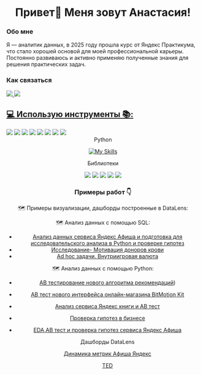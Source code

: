 <h1 align="center">Привет👋 Меня зовут Анастасия!</h1>
<h3 align="left">Обо мне</h3>
Я — аналитик данных, в 2025 году прошла курс от Яндекс Практикума, что стало хорошей основой для моей профессиональной карьеры. Постоянно развиваюсь и активно применяю полученные знания для решения практических задач.
<h3 align="left"> Как связаться </h3>
<div align="left">
  <a href="https://t.me/AkrilandSky" target="_blank">
  <img src="https://img.shields.io/badge/Telegram-2CA5E0?style=for-the-badge&logo=telegram&logoColor=white"  />
  </a>
   <a href="mailto:zkarmazxxx.@gmail.com">
    <img src="https://img.shields.io/badge/Gmail-EA4335?style=for-the-badge&logo=gmail&logoColor=white" />
<h2 align="left">💻 Использую инструменты 📚:</h2>
     </a>
 </div>
  <div align="left">
   <img src="https://img.shields.io/badge/SQL-4479A1?style=for-the-badge&logo=postgresql&logoColor=white"  />
  <img src="https://img.shields.io/badge/Google_Sheets-228B22?style=for-the-badge&logo=google-sheets&logoColor=white"  />
  <img src="https://img.shields.io/badge/Excel-006400?style=for-the-badge&logo=microsoft-excel&logoColor=white"  />  
  <img src="https://img.shields.io/badge/Yandex_DataLens-7B68EE?style=for-the-badge&logo=yandex&logoColor=white"  />
  <img src="https://img.shields.io/badge/Jupyter_Notebook-F37626?style=for-the-badge&logo=Jupyter&logoColor=white"  />
<img src="https://img.shields.io/badge/Anaconda-44A833?style=for-the-badge&logo=anaconda&logoColor=white"  />
<img src="https://img.shields.io/badge/dbeaver-382923?style=for-the-badge&logo=dbeaver&logoColor=white"  />
<img src="https://img.shields.io/badge/Visual_Studio_Code-4682B4?style=for-the-badge&logo=vscode&logoColor=white"  />

  
<div align="center"> Python

[![My Skills](https://skillicons.dev/icons?i=py)](https://skillicons.dev)

Библиотеки

  <img src="https://img.shields.io/badge/Pandas-150458?style=for-the-badge&logo=pandas&logoColor=white"  />
  <img src="https://img.shields.io/badge/Plotly-3F4F75?style=for-the-badge&logo=plotly&logoColor=white" />
  <img src="https://img.shields.io/badge/NumPy-013243?style=for-the-badge&logo=numpy&logoColor=white"  />
  <img src="https://img.shields.io/badge/Seaborn-00008B?style=for-the-badge&logo=seaborn&logoColor=white" />
  <img src="https://img.shields.io/badge/Matplotlib-4B0082?style=for-the-badge&logo=matplotlib&logoColor=white" />  

<h3 align="center">Примеры работ 👇</h3>

🗺️ Примеры визуализации, дашборды построенные в DataLens:
 
🗺️ Анализ данных с помощью SQL:
* [Анализ данных сервиса Яндекс Афиша и подготовка для исследовательского анализа в Python и проверке гипотез](https://github.com/AnastasiaChesnokova/Portfolio/blob/7c23bef97c0ff747de530036fc3992e9bcea0be3/%D0%90%D0%BD%D0%B0%D0%BB%D0%B8%D0%B7%20SQL%20%20%D1%81%D0%B5%D1%80%D0%B2%D0%B8%D1%81%D0%B0%20%D0%AF%D0%BD%D0%B4%D0%B5%D0%BA%D1%81%20%D0%90%D1%84%D0%B8%D1%88%D0%B0%20%D0%B8%20%D0%BF%D0%BE%D0%B4%D0%B3%D0%BE%D1%82%D0%BE%D0%B2%D0%BA%D0%B0%20%20%D0%B4%D0%BB%D1%8F%20%D0%B8%D1%81%D1%81%D0%BB%D0%B5%D0%B4%D0%BE%D0%B2%D0%B0%D1%82%D0%B5%D0%BB%D1%8C%D1%81%D0%BA%D0%BE%D0%B3%D0%BE%20%D0%B0%D0%BD%D0%B0%D0%BB%D0%B8%D0%B7%D0%B0%20%D0%B2%20Python%20%D0%B8%20%D0%BF%D1%80%D0%BE%D0%B2%D0%B5%D1%80%D0%BA%D0%B5%20%D0%B3%D0%B8%D0%BF%D0%BE%D1%82%D0%B5%D0%B7.sql)
* [Исследование- Мотивация доноров крови](https://github.com/AnastasiaChesnokova/Portfolio/blob/7c23bef97c0ff747de530036fc3992e9bcea0be3/%D0%98%D1%81%D1%81%D0%BB%D0%B5%D0%B4%D0%BE%D0%B2%D0%B0%D0%BD%D0%B8%D0%B5-%20%D0%9C%D0%BE%D1%82%D0%B8%D0%B2%D0%B0%D1%86%D0%B8%D1%8F%20%D0%B4%D0%BE%D0%BD%D0%BE%D1%80%D0%BE%D0%B2%20%D0%BA%D1%80%D0%BE%D0%B2%D0%B8.sql)
* [Ad hoc задачи. Внутриигровая валюта](https://github.com/AnastasiaChesnokova/Portfolio/blob/7c23bef97c0ff747de530036fc3992e9bcea0be3/Ad%20hoc%20%D0%B7%D0%B0%D0%B4%D0%B0%D1%87%D0%B8.%20%D0%92%D0%BD%D1%83%D1%82%D1%80%D0%B8%D0%B8%D0%B3%D1%80%D0%BE%D0%B2%D0%B0%D1%8F%20%D0%B2%D0%B0%D0%BB%D1%8E%D1%82%D0%B0.sql)

🗺️ Анализ данных с помощью Python:
* [AB тестирование нового алгоритма рекомендаций](https://github.com/AnastasiaChesnokova/Portfolio/blob/7c23bef97c0ff747de530036fc3992e9bcea0be3/AB%20%D1%82%D0%B5%D1%81%D1%82%D0%B8%D1%80%D0%BE%D0%B2%D0%B0%D0%BD%D0%B8%D0%B5%20%D0%BD%D0%BE%D0%B2%D0%BE%D0%B3%D0%BE%20%D0%B0%D0%BB%D0%B3%D0%BE%D1%80%D0%B8%D1%82%D0%BC%D0%B0%20%D1%80%D0%B5%D0%BA%D0%BE%D0%BC%D0%B5%D0%BD%D0%B4%D0%B0%D1%86%D0%B8%D0%B9.ipynb))
* [АВ тест нового интерфейса онлайн-магазина BitMotion Kit](https://github.com/AnastasiaChesnokova/Portfolio/blob/7c23bef97c0ff747de530036fc3992e9bcea0be3/%D0%90%D0%92%20%D1%82%D0%B5%D1%81%D1%82%20%D0%BD%D0%BE%D0%B2%D0%BE%D0%B3%D0%BE%20%D0%B8%D0%BD%D1%82%D0%B5%D1%80%D1%84%D0%B5%D0%B9%D1%81%D0%B0%20%D0%BE%D0%BD%D0%BB%D0%B0%D0%B9%D0%BD-%D0%BC%D0%B0%D0%B3%D0%B0%D0%B7%D0%B8%D0%BD%D0%B0%20BitMotion%20Kit.ipynb)
* [Анализ сервиса Яндекс книги и АВ тест](https://github.com/AnastasiaChesnokova/Portfolio/blob/7c23bef97c0ff747de530036fc3992e9bcea0be3/%D0%90%D0%BD%D0%B0%D0%BB%D0%B8%D0%B7%20%D1%81%D0%B5%D1%80%D0%B2%D0%B8%D1%81%D0%B0%20%D0%AF%D0%BD%D0%B4%D0%B5%D0%BA%D1%81%20%D0%BA%D0%BD%D0%B8%D0%B3%D0%B8%20%D0%B8%20%D0%90%D0%92%20%D1%82%D0%B5%D1%81%D1%82.ipynb)
* [Проверка гипотез в бизнесе](https://github.com/AnastasiaChesnokova/Portfolio/blob/7c23bef97c0ff747de530036fc3992e9bcea0be3/%D0%9F%D1%80%D0%BE%D0%B5%D0%BA%D1%82%20%D1%81%20%D0%BF%D1%80%D0%BE%D0%B2%D0%B5%D1%80%D0%BA%D0%BE%D0%B9%20%D0%B3%D0%B8%D0%BF%D0%BE%D1%82%D0%B5%D0%B7%20%D0%B2%20%D0%B1%D0%B8%D0%B7%D0%BD%D0%B5%D1%81%D0%B5.ipynb)
* [EDA,АВ тест и проверка гипотез сервиса Яндекс Афиша](https://github.com/AnastasiaChesnokova/Portfolio/blob/04788d6e3ea87bef3cf8534b296cb13bec206206/EDA%2C%20%D0%90%D0%92%20%D1%82%D0%B5%D1%81%D1%82%20%D0%B8%20%D0%BF%D1%80%D0%BE%D0%B2%D0%B5%D1%80%D0%BA%D0%B0%20%D0%B3%D0%B8%D0%BF%D0%BE%D1%82%D0%B5%D0%B7%20%D0%AF%D0%BD%D0%B4%D0%B5%D0%BA%D1%81%20%D0%90%D1%84%D0%B8%D1%88%D0%B0.ipynb)

  Дашборды DataLens
  
  [Динамика метрик Афиша Яндекс](https://datalens.yandex/l83c4ebaowq86)
  
  [TED](https://datalens.yandex/h3y5hgprxbi23)

